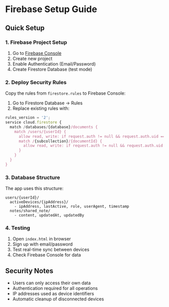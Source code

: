 # Firebase Setup Guide

## Quick Setup

### 1. Firebase Project Setup

1. Go to [Firebase Console](https://console.firebase.google.com/)
2. Create new project
3. Enable Authentication (Email/Password)
4. Create Firestore Database (test mode)

### 2. Deploy Security Rules

Copy the rules from `firestore.rules` to Firebase Console:

1. Go to Firestore Database → Rules
2. Replace existing rules with:

```javascript
rules_version = '2';
service cloud.firestore {
  match /databases/{database}/documents {
    match /users/{userId} {
      allow read, write: if request.auth != null && request.auth.uid == userId;
      match /{subcollection}/{documentId} {
        allow read, write: if request.auth != null && request.auth.uid == userId;
      }
    }
  }
}
```

### 3. Database Structure

The app uses this structure:

```
users/{userId}/
  activeDevices/{ipAddress}/
    - ipAddress, lastActive, role, userAgent, timestamp
  notes/shared_note/
    - content, updatedAt, updatedBy
```

### 4. Testing

1. Open `index.html` in browser
2. Sign up with email/password
3. Test real-time sync between devices
4. Check Firebase Console for data

## Security Notes

- Users can only access their own data
- Authentication required for all operations
- IP addresses used as device identifiers
- Automatic cleanup of disconnected devices
